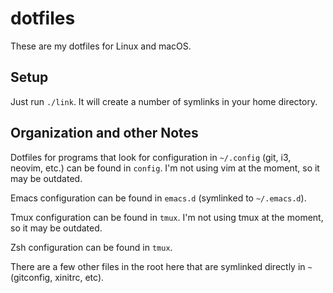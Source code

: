 # dotfiles

These are my dotfiles for Linux and macOS.

## Setup

Just run `./link`. It will create a number of symlinks in your home directory.

## Organization and other Notes

Dotfiles for programs that look for configuration in `~/.config` (git, i3, neovim, etc.) can be found in `config`. I'm not using vim at the moment, so it may be outdated.

Emacs configuration can be found in `emacs.d` (symlinked to `~/.emacs.d`).

Tmux configuration can be found in `tmux`. I'm not using tmux at the moment, so it may be outdated.

Zsh configuration can be found in `tmux`.

There are a few other files in the root here that are symlinked directly in `~` (gitconfig, xinitrc, etc).
